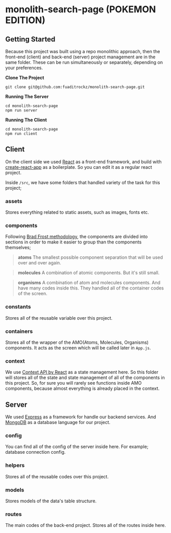 # monolith-search-page (POKEMON EDITION)

## Getting Started

Because this project was built using a repo monolithic approach, then the front-end (client) and back-end (server) project management are in the same folder. These can be run simultaneously or separately, depending on your preferences.

**Clone The Project**
```shell
git clone git@github.com:fuaditrockz/monolith-search-page.git
```

**Running The Server**
```shell
cd monolith-search-page
npm run server
```

**Running The Client**
```shell
cd monolith-search-page
npm run client
```

## Client
On the client side we used [React](https://reactjs.org/) as a front-end framework, and build with [create-react-app](https://reactjs.org/docs/create-a-new-react-app.html) as a boilerplate. So you can edit it as a regular react project.

Inside `/src`, we have some folders that handled variety of the task for this project;

### assets
Stores everything related to static assets, such as images, fonts etc.

### components
Following [Brad Frost methodology](https://atomicdesign.bradfrost.com/), the components are divided into sections in order to make it easier to group than the components themselves;

> **atoms**
> The smallest possible component separation that will be used over and over again.

> **molecules**
> A combination of atomic components. But it's still small.

> **organisms**
> A combination of atom and molecules components. And have many codes inside this. They handled all of the container codes of the screen.

### constants
Stores all of the reusable variable over this project.

### containers
Stores all of the wrapper of the AMO(Atoms, Molecules, Organisms) components. It acts as the screen which will be called later in `App.js`.

### context
We use [Context API by React](https://reactjs.org/docs/context.html) as a state management here. So this folder will stores all of the state and state management of all of the components in this project. So, for sure you will rarely see functions inside AMO components, because almost everything is already placed in the context.

## Server
We used [Express](https://expressjs.com/) as a framework for handle our backend services. And [MongoDB](https://www.mongodb.com/) as a database language for our project.

### config
You can find all of the config of the server inside here. For example; database connection config.

### helpers
Stores all of the reusable codes over this project.

### models
Stores models of the data's table structure.

### routes
The main codes of the back-end project. Stores all of the routes inside here.
